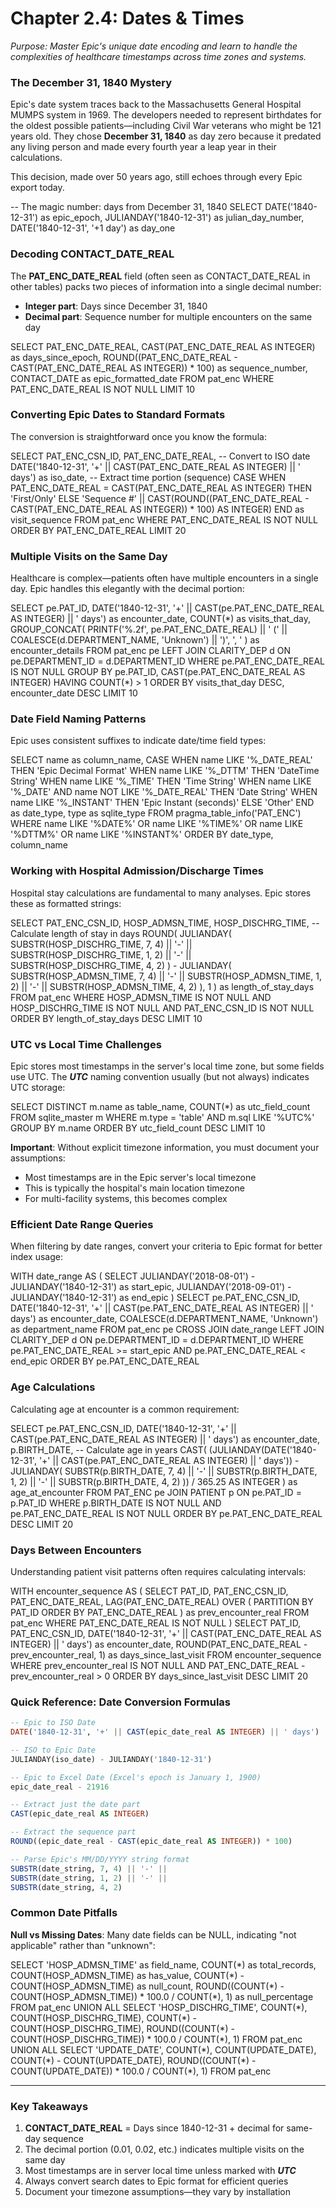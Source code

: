 # Chapter 2.4: Dates & Times

*Purpose: Master Epic's unique date encoding and learn to handle the complexities of healthcare timestamps across time zones and systems.*

### The December 31, 1840 Mystery

Epic's date system traces back to the Massachusetts General Hospital MUMPS system in 1969. The developers needed to represent birthdates for the oldest possible patients—including Civil War veterans who might be 121 years old. They chose **December 31, 1840** as day zero because it predated any living person and made every fourth year a leap year in their calculations.

This decision, made over 50 years ago, still echoes through every Epic export today.

<example-query description="Verify the Epic epoch date">
-- The magic number: days from December 31, 1840
SELECT 
  DATE('1840-12-31') as epic_epoch,
  JULIANDAY('1840-12-31') as julian_day_number,
  DATE('1840-12-31', '+1 day') as day_one
</example-query>

### Decoding CONTACT_DATE_REAL

The **PAT_ENC_DATE_REAL** field (often seen as CONTACT_DATE_REAL in other tables) packs two pieces of information into a single decimal number:

- **Integer part**: Days since December 31, 1840
- **Decimal part**: Sequence number for multiple encounters on the same day

<example-query description="Examine PAT_ENC_DATE_REAL structure">
SELECT 
  PAT_ENC_DATE_REAL,
  CAST(PAT_ENC_DATE_REAL AS INTEGER) as days_since_epoch,
  ROUND((PAT_ENC_DATE_REAL - CAST(PAT_ENC_DATE_REAL AS INTEGER)) * 100) as sequence_number,
  CONTACT_DATE as epic_formatted_date
FROM pat_enc
WHERE PAT_ENC_DATE_REAL IS NOT NULL
LIMIT 10
</example-query>

### Converting Epic Dates to Standard Formats

The conversion is straightforward once you know the formula:

<example-query description="Convert Epic dates to ISO format">
SELECT 
  PAT_ENC_CSN_ID,
  PAT_ENC_DATE_REAL,
  -- Convert to ISO date
  DATE('1840-12-31', '+' || CAST(PAT_ENC_DATE_REAL AS INTEGER) || ' days') as iso_date,
  -- Extract time portion (sequence)
  CASE 
    WHEN PAT_ENC_DATE_REAL = CAST(PAT_ENC_DATE_REAL AS INTEGER) THEN 'First/Only'
    ELSE 'Sequence #' || CAST(ROUND((PAT_ENC_DATE_REAL - CAST(PAT_ENC_DATE_REAL AS INTEGER)) * 100) AS INTEGER)
  END as visit_sequence
FROM pat_enc
WHERE PAT_ENC_DATE_REAL IS NOT NULL
ORDER BY PAT_ENC_DATE_REAL
LIMIT 20
</example-query>

### Multiple Visits on the Same Day

Healthcare is complex—patients often have multiple encounters in a single day. Epic handles this elegantly with the decimal portion:

<example-query description="Find patients with multiple same-day encounters">
SELECT 
  pe.PAT_ID,
  DATE('1840-12-31', '+' || CAST(pe.PAT_ENC_DATE_REAL AS INTEGER) || ' days') as encounter_date,
  COUNT(*) as visits_that_day,
  GROUP_CONCAT(
    PRINTF('%.2f', pe.PAT_ENC_DATE_REAL) || ' (' || COALESCE(d.DEPARTMENT_NAME, 'Unknown') || ')',
    ', '
  ) as encounter_details
FROM pat_enc pe
LEFT JOIN CLARITY_DEP d ON pe.DEPARTMENT_ID = d.DEPARTMENT_ID
WHERE pe.PAT_ENC_DATE_REAL IS NOT NULL
GROUP BY pe.PAT_ID, CAST(pe.PAT_ENC_DATE_REAL AS INTEGER)
HAVING COUNT(*) > 1
ORDER BY visits_that_day DESC, encounter_date DESC
LIMIT 10
</example-query>

### Date Field Naming Patterns

Epic uses consistent suffixes to indicate date/time field types:

<example-query description="Identify date field patterns in PAT_ENC">
SELECT 
  name as column_name,
  CASE 
    WHEN name LIKE '%_DATE_REAL' THEN 'Epic Decimal Format'
    WHEN name LIKE '%_DTTM' THEN 'DateTime String'
    WHEN name LIKE '%_TIME' THEN 'Time String' 
    WHEN name LIKE '%_DATE' AND name NOT LIKE '%_DATE_REAL' THEN 'Date String'
    WHEN name LIKE '%_INSTANT' THEN 'Epic Instant (seconds)'
    ELSE 'Other'
  END as date_type,
  type as sqlite_type
FROM pragma_table_info('PAT_ENC')
WHERE name LIKE '%DATE%' 
   OR name LIKE '%TIME%' 
   OR name LIKE '%DTTM%' 
   OR name LIKE '%INSTANT%'
ORDER BY date_type, column_name
</example-query>

### Working with Hospital Admission/Discharge Times

Hospital stay calculations are fundamental to many analyses. Epic stores these as formatted strings:

<example-query description="Calculate length of stay for hospital encounters">
SELECT 
  PAT_ENC_CSN_ID,
  HOSP_ADMSN_TIME,
  HOSP_DISCHRG_TIME,
  -- Calculate length of stay in days
  ROUND(
    JULIANDAY(
      SUBSTR(HOSP_DISCHRG_TIME, 7, 4) || '-' || 
      SUBSTR(HOSP_DISCHRG_TIME, 1, 2) || '-' || 
      SUBSTR(HOSP_DISCHRG_TIME, 4, 2)
    ) - 
    JULIANDAY(
      SUBSTR(HOSP_ADMSN_TIME, 7, 4) || '-' || 
      SUBSTR(HOSP_ADMSN_TIME, 1, 2) || '-' || 
      SUBSTR(HOSP_ADMSN_TIME, 4, 2)
    ), 1
  ) as length_of_stay_days
FROM pat_enc
WHERE HOSP_ADMSN_TIME IS NOT NULL 
  AND HOSP_DISCHRG_TIME IS NOT NULL
  AND PAT_ENC_CSN_ID IS NOT NULL
ORDER BY length_of_stay_days DESC
LIMIT 10
</example-query>

### UTC vs Local Time Challenges

Epic stores most timestamps in the server's local time zone, but some fields use UTC. The **_UTC_** naming convention usually (but not always) indicates UTC storage:

<example-query description="Find tables with UTC timestamp fields">
SELECT DISTINCT 
  m.name as table_name,
  COUNT(*) as utc_field_count
FROM sqlite_master m
WHERE m.type = 'table' 
  AND m.sql LIKE '%UTC%'
GROUP BY m.name
ORDER BY utc_field_count DESC
LIMIT 10
</example-query>

**Important**: Without explicit timezone information, you must document your assumptions:
- Most timestamps are in the Epic server's local timezone
- This is typically the hospital's main location timezone
- For multi-facility systems, this becomes complex

### Efficient Date Range Queries

When filtering by date ranges, convert your criteria to Epic format for better index usage:

<example-query description="Query encounters for a specific month efficiently">
WITH date_range AS (
  SELECT 
    JULIANDAY('2018-08-01') - JULIANDAY('1840-12-31') as start_epic,
    JULIANDAY('2018-09-01') - JULIANDAY('1840-12-31') as end_epic
)
SELECT 
  pe.PAT_ENC_CSN_ID,
  DATE('1840-12-31', '+' || CAST(pe.PAT_ENC_DATE_REAL AS INTEGER) || ' days') as encounter_date,
  COALESCE(d.DEPARTMENT_NAME, 'Unknown') as department_name
FROM pat_enc pe
CROSS JOIN date_range
LEFT JOIN CLARITY_DEP d ON pe.DEPARTMENT_ID = d.DEPARTMENT_ID
WHERE pe.PAT_ENC_DATE_REAL >= start_epic
  AND pe.PAT_ENC_DATE_REAL < end_epic
ORDER BY pe.PAT_ENC_DATE_REAL
</example-query>

### Age Calculations

Calculating age at encounter is a common requirement:

<example-query description="Calculate patient age at each encounter">
SELECT 
  pe.PAT_ENC_CSN_ID,
  DATE('1840-12-31', '+' || CAST(pe.PAT_ENC_DATE_REAL AS INTEGER) || ' days') as encounter_date,
  p.BIRTH_DATE,
  -- Calculate age in years
  CAST(
    (JULIANDAY(DATE('1840-12-31', '+' || CAST(pe.PAT_ENC_DATE_REAL AS INTEGER) || ' days')) 
     - JULIANDAY(
         SUBSTR(p.BIRTH_DATE, 7, 4) || '-' || 
         SUBSTR(p.BIRTH_DATE, 1, 2) || '-' || 
         SUBSTR(p.BIRTH_DATE, 4, 2)
       )) / 365.25 
    AS INTEGER
  ) as age_at_encounter
FROM PAT_ENC pe
JOIN PATIENT p ON pe.PAT_ID = p.PAT_ID
WHERE p.BIRTH_DATE IS NOT NULL
  AND pe.PAT_ENC_DATE_REAL IS NOT NULL
ORDER BY pe.PAT_ENC_DATE_REAL DESC
LIMIT 20
</example-query>

### Days Between Encounters

Understanding patient visit patterns often requires calculating intervals:

<example-query description="Calculate days between consecutive patient visits">
WITH encounter_sequence AS (
  SELECT 
    PAT_ID,
    PAT_ENC_CSN_ID,
    PAT_ENC_DATE_REAL,
    LAG(PAT_ENC_DATE_REAL) OVER (
      PARTITION BY PAT_ID 
      ORDER BY PAT_ENC_DATE_REAL
    ) as prev_encounter_real
  FROM pat_enc
  WHERE PAT_ENC_DATE_REAL IS NOT NULL
)
SELECT 
  PAT_ID,
  PAT_ENC_CSN_ID,
  DATE('1840-12-31', '+' || CAST(PAT_ENC_DATE_REAL AS INTEGER) || ' days') as encounter_date,
  ROUND(PAT_ENC_DATE_REAL - prev_encounter_real, 1) as days_since_last_visit
FROM encounter_sequence
WHERE prev_encounter_real IS NOT NULL
  AND PAT_ENC_DATE_REAL - prev_encounter_real > 0
ORDER BY days_since_last_visit DESC
LIMIT 20
</example-query>

### Quick Reference: Date Conversion Formulas

```sql
-- Epic to ISO Date
DATE('1840-12-31', '+' || CAST(epic_date_real AS INTEGER) || ' days')

-- ISO to Epic Date  
JULIANDAY(iso_date) - JULIANDAY('1840-12-31')

-- Epic to Excel Date (Excel's epoch is January 1, 1900)
epic_date_real - 21916

-- Extract just the date part
CAST(epic_date_real AS INTEGER)

-- Extract the sequence part
ROUND((epic_date_real - CAST(epic_date_real AS INTEGER)) * 100)

-- Parse Epic's MM/DD/YYYY string format
SUBSTR(date_string, 7, 4) || '-' || 
SUBSTR(date_string, 1, 2) || '-' || 
SUBSTR(date_string, 4, 2)
```

### Common Date Pitfalls

**Null vs Missing Dates**: Many date fields can be NULL, indicating "not applicable" rather than "unknown":

<example-query description="Analyze missing date patterns">
SELECT 
  'HOSP_ADMSN_TIME' as field_name,
  COUNT(*) as total_records,
  COUNT(HOSP_ADMSN_TIME) as has_value,
  COUNT(*) - COUNT(HOSP_ADMSN_TIME) as null_count,
  ROUND((COUNT(*) - COUNT(HOSP_ADMSN_TIME)) * 100.0 / COUNT(*), 1) as null_percentage
FROM pat_enc
UNION ALL
SELECT 
  'HOSP_DISCHRG_TIME',
  COUNT(*),
  COUNT(HOSP_DISCHRG_TIME),
  COUNT(*) - COUNT(HOSP_DISCHRG_TIME),
  ROUND((COUNT(*) - COUNT(HOSP_DISCHRG_TIME)) * 100.0 / COUNT(*), 1)
FROM pat_enc
UNION ALL
SELECT 
  'UPDATE_DATE',
  COUNT(*),
  COUNT(UPDATE_DATE),
  COUNT(*) - COUNT(UPDATE_DATE),
  ROUND((COUNT(*) - COUNT(UPDATE_DATE)) * 100.0 / COUNT(*), 1)
FROM pat_enc
</example-query>

---

### Key Takeaways

1. **CONTACT_DATE_REAL** = Days since 1840-12-31 + decimal for same-day sequence
2. The decimal portion (0.01, 0.02, etc.) indicates multiple visits on the same day
3. Most timestamps are in server local time unless marked with **_UTC_**
4. Always convert search dates to Epic format for efficient queries
5. Document your timezone assumptions—they vary by installation
